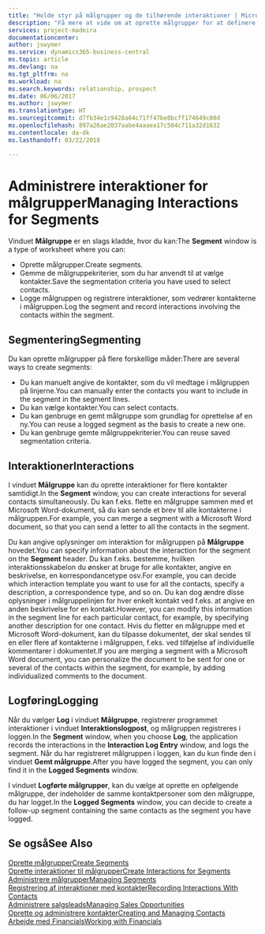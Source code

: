 ```yaml
---
title: "Holde styr på målgrupper og de tilhørende interaktioner | Microsoft Docs"
description: "Få mere at vide om at oprette målgrupper for at definere grupper af kontaktpersoner og angive interaktioner for målgrupper."
services: project-madeira
documentationcenter: 
author: jswymer
ms.service: dynamics365-business-central
ms.topic: article
ms.devlang: na
ms.tgt_pltfrm: na
ms.workload: na
ms.search.keywords: relationship, prospect
ms.date: 06/06/2017
ms.author: jswymer
ms.translationtype: HT
ms.sourcegitcommit: d7fb34e1c9428a64c71ff47be8bcff174649c00d
ms.openlocfilehash: 897a26ae2037aabe4aaaea17c504c711a32d1632
ms.contentlocale: da-dk
ms.lasthandoff: 03/22/2018

---
```

# <a name="managing-interactions-for-segments"></a><span data-ttu-id="72f4a-103">Administrere interaktioner for målgrupper</span><span class="sxs-lookup"><span data-stu-id="72f4a-103">Managing Interactions for Segments</span></span>
<span data-ttu-id="72f4a-104">Vinduet **Målgruppe** er en slags kladde, hvor du kan:</span><span class="sxs-lookup"><span data-stu-id="72f4a-104">The **Segment** window is a type of worksheet where you can:</span></span>

* <span data-ttu-id="72f4a-105">Oprette målgrupper.</span><span class="sxs-lookup"><span data-stu-id="72f4a-105">Create segments.</span></span>
* <span data-ttu-id="72f4a-106">Gemme de målgruppekriterier, som du har anvendt til at vælge kontakter.</span><span class="sxs-lookup"><span data-stu-id="72f4a-106">Save the segmentation criteria you have used to select contacts.</span></span>
* <span data-ttu-id="72f4a-107">Logge målgruppen og registrere interaktioner, som vedrører kontakterne i målgruppen.</span><span class="sxs-lookup"><span data-stu-id="72f4a-107">Log the segment and record interactions involving the contacts within the segment.</span></span>

## <a name="segmenting"></a><span data-ttu-id="72f4a-108">Segmentering</span><span class="sxs-lookup"><span data-stu-id="72f4a-108">Segmenting</span></span>
<span data-ttu-id="72f4a-109">Du kan oprette målgrupper på flere forskellige måder:</span><span class="sxs-lookup"><span data-stu-id="72f4a-109">There are several ways to create segments:</span></span>

* <span data-ttu-id="72f4a-110">Du kan manuelt angive de kontakter, som du vil medtage i målgruppen på linjerne.</span><span class="sxs-lookup"><span data-stu-id="72f4a-110">You can manually enter the contacts you want to include in the segment in the segment lines.</span></span>
* <span data-ttu-id="72f4a-111">Du kan vælge kontakter.</span><span class="sxs-lookup"><span data-stu-id="72f4a-111">You can select contacts.</span></span>
* <span data-ttu-id="72f4a-112">Du kan genbruge en gemt målgruppe som grundlag for oprettelse af en ny.</span><span class="sxs-lookup"><span data-stu-id="72f4a-112">You can reuse a logged segment as the basis to create a new one.</span></span>
* <span data-ttu-id="72f4a-113">Du kan genbruge gemte målgruppekriterier.</span><span class="sxs-lookup"><span data-stu-id="72f4a-113">You can reuse saved segmentation criteria.</span></span>

## <a name="interactions"></a><span data-ttu-id="72f4a-114">Interaktioner</span><span class="sxs-lookup"><span data-stu-id="72f4a-114">Interactions</span></span>
<span data-ttu-id="72f4a-115">I vinduet **Målgruppe** kan du oprette interaktioner for flere kontakter samtidigt.</span><span class="sxs-lookup"><span data-stu-id="72f4a-115">In the **Segment** window, you can create interactions for several contacts simultaneously.</span></span> <span data-ttu-id="72f4a-116">Du kan f.eks. flette en målgruppe sammen med et Microsoft Word-dokument, så du kan sende et brev til alle kontakterne i målgruppen.</span><span class="sxs-lookup"><span data-stu-id="72f4a-116">For example, you can merge a segment with a Microsoft Word document, so that you can send a letter to all the contacts in the segment.</span></span>

<span data-ttu-id="72f4a-117">Du kan angive oplysninger om interaktion for målgruppen på **Målgruppe** hovedet.</span><span class="sxs-lookup"><span data-stu-id="72f4a-117">You can specify information about the interaction for the segment on the **Segment** header.</span></span> <span data-ttu-id="72f4a-118">Du kan f.eks. bestemme, hvilken interaktionsskabelon du ønsker at bruge for alle kontakter, angive en beskrivelse, en korrespondancetype osv.</span><span class="sxs-lookup"><span data-stu-id="72f4a-118">For example, you can decide which interaction template you want to use for all the contacts, specify a description, a correspondence type, and so on.</span></span> <span data-ttu-id="72f4a-119">Du kan dog ændre disse oplysninger i målgruppelinjen for hver enkelt kontakt ved f.eks. at angive en anden beskrivelse for en kontakt.</span><span class="sxs-lookup"><span data-stu-id="72f4a-119">However, you can modify this information in the segment line for each particular contact, for example, by specifying another description for one contact.</span></span> <span data-ttu-id="72f4a-120">Hvis du fletter en målgruppe med et Microsoft Word-dokument, kan du tilpasse dokumentet, der skal sendes til en eller flere af kontakterne i målgruppen, f.eks. ved tilføjelse af individuelle kommentarer i dokumentet.</span><span class="sxs-lookup"><span data-stu-id="72f4a-120">If you are merging a segment with a Microsoft Word document, you can personalize the document to be sent for one or several of the contacts within the segment, for example, by adding individualized comments to the document.</span></span>

## <a name="logging"></a><span data-ttu-id="72f4a-121">Logføring</span><span class="sxs-lookup"><span data-stu-id="72f4a-121">Logging</span></span>
<span data-ttu-id="72f4a-122">Når du vælger **Log** i vinduet **Målgruppe**, registrerer programmet interaktioner i vinduet **Interaktionslogpost**, og målgruppen registreres i loggen.</span><span class="sxs-lookup"><span data-stu-id="72f4a-122">In the **Segment** window, when you choose **Log**, the application records the interactions in the **Interaction Log Entry** window, and logs the segment.</span></span> <span data-ttu-id="72f4a-123">Når du har registreret målgruppen i loggen, kan du kun finde den i vinduet **Gemt målgruppe**.</span><span class="sxs-lookup"><span data-stu-id="72f4a-123">After you have logged the segment, you can only find it in the **Logged Segments** window.</span></span>

<span data-ttu-id="72f4a-124">I vinduet **Logførte målgrupper**, kan du vælge at oprette en opfølgende målgruppe, der indeholder de samme kontaktpersoner som den målgruppe, du har logget.</span><span class="sxs-lookup"><span data-stu-id="72f4a-124">In the **Logged Segments** window, you can decide to create a follow-up segment containing the same contacts as the segment you have logged.</span></span>

## <a name="see-also"></a><span data-ttu-id="72f4a-125">Se også</span><span class="sxs-lookup"><span data-stu-id="72f4a-125">See Also</span></span>
[<span data-ttu-id="72f4a-126">Oprette målgrupper</span><span class="sxs-lookup"><span data-stu-id="72f4a-126">Create Segments</span></span>](marketing-how-create-segment.md)  
[<span data-ttu-id="72f4a-127">Oprette interaktioner til målgrupper</span><span class="sxs-lookup"><span data-stu-id="72f4a-127">Create Interactions for Segments</span></span>](marketing-how-create-interactions.md)  
[<span data-ttu-id="72f4a-128">Administrere målgrupper</span><span class="sxs-lookup"><span data-stu-id="72f4a-128">Managing Segments</span></span>](marketing-segments.md)  
[<span data-ttu-id="72f4a-129">Registrering af interaktioner med kontakter</span><span class="sxs-lookup"><span data-stu-id="72f4a-129">Recording Interactions With Contacts</span></span>](marketing-interactions.md)  
[<span data-ttu-id="72f4a-130">Administrere salgsleads</span><span class="sxs-lookup"><span data-stu-id="72f4a-130">Managing Sales Opportunities</span></span>](marketing-manage-sales-opportunities.md)  
[<span data-ttu-id="72f4a-131">Oprette og administrere kontakter</span><span class="sxs-lookup"><span data-stu-id="72f4a-131">Creating and Managing Contacts</span></span>](marketing-contacts.md)  
[<span data-ttu-id="72f4a-132">Arbejde med Financials</span><span class="sxs-lookup"><span data-stu-id="72f4a-132">Working with Financials</span></span>](ui-work-product.md)

